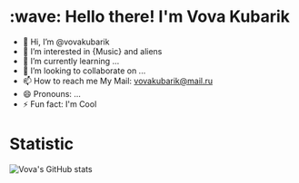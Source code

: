 <h1 align="left" id="macropower-title">:wave: Hello there! I'm Vova Kubarik</h1>

- 👋 Hi, I’m @vovakubarik
- 👀 I’m interested in {Music} and aliens
- 🌱 I’m currently learning ...
- 💞️ I’m looking to collaborate on ...
- 📫 How to reach me My Mail: vovakubarik@mail.ru
- 😄 Pronouns: ...
- ⚡ Fun fact: I'm Cool

# Statistic
![Vova's GitHub stats](https://github-readme-stats.vercel.app/api?username=vovakubarik&show_icons=true&theme=radical)
<!---
vovakubarik/vovakubarik is a ✨ special ✨ repository because its `README.md` (this file) appears on your GitHub profile.
You can click the Preview link to take a look at your changes.
--->
